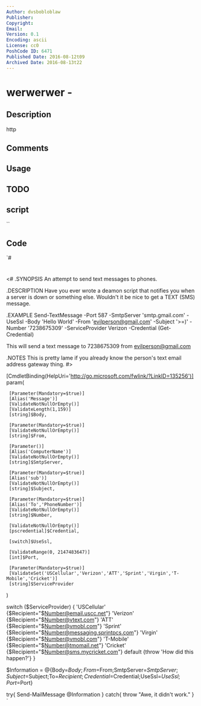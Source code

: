 ```yaml
---
Author: dvsbobloblaw
Publisher: 
Copyright: 
Email: 
Version: 0.1
Encoding: ascii
License: cc0
PoshCode ID: 6471
Published Date: 2016-08-12t09
Archived Date: 2016-08-13t22
---
```


# werwerwer - 

## Description

http

## Comments



## Usage



## TODO



## script

``

## Code

`#
 #
 <#
 .SYNOPSIS
 An attempt to send text messages to phones. 
 
 .DESCRIPTION
 Have you ever wrote a deamon script that notifies you when a server is down or something else. Wouldn't it be nice to get a TEXT (SMS) message.
 
 .EXAMPLE 
 Send-TextMessage -Port 587 -SmtpServer 'smtp.gmail.com' -UseSsl -Body 'Hello World' -From 'evilperson@gmail.com' -Subject '>=)' -Number '7238675309' -ServiceProvider Verizon -Credential (Get-Credential)
 
 This will send a text message to 7238675309 from evilperson@gmail.com
 
 .NOTES
 This is pretty lame if you already know the person's text email address gateway thing.
 #>
 
 
 [CmdletBinding(HelpUri='http://go.microsoft.com/fwlink/?LinkID=135256')]
 param(
 
     [Parameter(Mandatory=$true)]
     [Alias('Message')]
     [ValidateNotNullOrEmpty()]
     [ValidateLength(1,159)]
     [string]$Body,
 
     [Parameter(Mandatory=$true)]
     [ValidateNotNullOrEmpty()]
     [string]$From,
 
     [Parameter()]
     [Alias('ComputerName')]
     [ValidateNotNullOrEmpty()]
     [string]$SmtpServer,
 
     [Parameter(Mandatory=$true)]
     [Alias('sub')]
     [ValidateNotNullOrEmpty()]
     [string]$Subject,
 
     [Parameter(Mandatory=$true)]
     [Alias('To','PhoneNumber')]
     [ValidateNotNullOrEmpty()]
     [string]$Number,
 
     [ValidateNotNullOrEmpty()]
     [pscredential]$Credential,
 
     [switch]$UseSsl,
 
     [ValidateRange(0, 2147483647)]
     [int]$Port,
 
     [Parameter(Mandatory=$true)]
     [ValidateSet('USCellular','Verizon','ATT','Sprint','Virgin','T-Mobile','Cricket')]
     [string]$ServiceProvider
 )
 
 switch ($ServiceProvider) {
     'USCellular' {$Recipient="$Number@email.uscc.net"}
     'Verizon' {$Recipient="$Number@vtext.com"}
     'ATT' {$Recipient="$Number@vmobl.com"}
     'Sprint' {$Recipient="$Number@messaging.sprintpcs.com"}
     'Virgin' {$Recipient="$Number@vmobl.com"}
     'T-Mobile' {$Recipient="$Number@tmomail.net"}
     'Cricket' {$Recipient="$Number@sms.mycricket.com"}
     default {throw 'How did this happen?'}
 }
 
 $Information = @{Body=$Body;From=$From;SmtpServer=$SmtpServer;Subject=$Subject;To=$Recipient;Credential=$Credential;UseSsl=$UseSsl;Port=$Port}
 
 try{
     Send-MailMessage @Information
 }
 catch{
     throw "Awe, it didn't work."
 }
`

